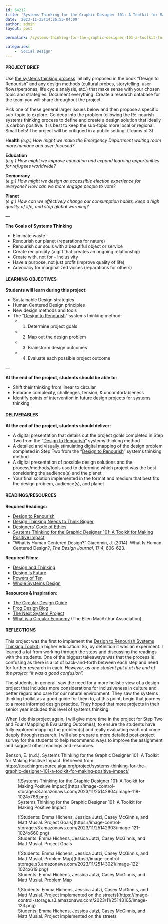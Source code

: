 ```yaml
---
id: 64212
title: 'Systems Thinking for the Graphic Designer 101: A Toolkit for Making Positive Impact'
date: '2023-11-25T14:26:55-04:00'
author: admin
layout: post

permalink: /systems-thinking-for-the-graphic-designer-101-a-toolkit-for-making-positive-impact/

categories:
    - 'Social Design'
---
```


#### PROJECT BRIEF

Use [the systems thinking process](https://gumroad.com/l/Akqvt) initially proposed in the book “Design to Renourish” and any design methods (cultural probes, storytelling, user flows/personas, life cycle analysis, etc.) that make sense with your chosen topic and strategies. Document everything. Create a research database for the team you will share throughout the project.

Pick one of these general larger issues below and then propose a specific sub-topic to explore. Go deep into the problem following the Re-nourish systems thinking process to define and create a design solution that ideally is carbon positive. It is best to keep the sub-topic more local or regional. Small bets! The project will be critiqued in a public setting. (Teams of 3)

**Health** *(e.g.) How might we make the Emergency Department waiting room more humane and user-focused?*

**Education**  
*(e.g.) How might we improve education and expand learning opportunities for refugees worldwide?*

**Democracy**  
*(e.g.) How might we design an accessible election experience for everyone? How can we more engage people to vote?*

**Planet**  
*(e.g.) How can we effectively change our consumption habits, keep a high quality of life, and stop global warming?*

—

**The Goals of Systems Thinking**

- Eliminate waste
- Renourish our planet (reparations for nature)
- Renourish our souls with a beautiful object or service
- Create reciprocity (a gift that creates an ongoing relationship)
- Create with, not for – inclusivity
- Have a purpose, not just profit (improve quality of life)
- Advocacy for marginalized voices (reparations for others)

#### LEARNING OBJECTIVES

**Students will learn during this project:**

- Sustainable Design strategies
- Human Centered Design principles
- New design methods and tools
- The “[Design to Renourish](https://gumroad.com/l/Akqvt)” systems thinking method: 
    - 1. Determine project goals
    - 2. Map out the design problem
    - 3. Brainstorm design outcomes
    - 4. Evaluate each possible project outcome

—

**At the end of the project, students should be able to:**

- Shift their thinking from linear to circular
- Embrace complexity, challenges, tension, &amp; uncomfortableness
- Identify points of intervention in future design projects for systems thinking

#### DELIVERABLES

**At the end of the project, students should deliver:**

- A digital presentation that details out the project goals completed in Step Two from the “[Design to Renourish](https://www.routledge.com/Design-to-Renourish-Sustainable-Graphic-Design-in-Practice-1st-Edition/Benson-Perullo/p/book/9781138916616)” systems thinking method
- A detailed and visually stimulating digital mapping of the design problem completed in Step Two from the “[Design to Renourish](https://www.routledge.com/Design-to-Renourish-Sustainable-Graphic-Design-in-Practice-1st-Edition/Benson-Perullo/p/book/9781138916616)” systems thinking method
- A digital presentation of possible design solutions and the process/methods/tools used to determine which project was the best considering the audience(s) and the planet
- Your final solution implemented in the format and medium that best fits the design problem, audience(s), and planet

#### READINGS/RESOURCES

**Required Readings:**

- [Design to Renourish](https://www.crcpress.com/Design-to-Renourish-Sustainable-Graphic-Design-in-Practice/Benson-Perullo/p/book/9781138916616)
- [Design Thinking Needs to Think Bigger](https://www.fastcompany.com/90112320/design-thinking-needs-to-think-bigger)
- [Designers’ Code of Ethics](http://www.deardesignstudent.com/a-designers-code-of-ethics-f4a88a%20ca9e95)
- [Systems Thinking for the Graphic Designer 101: A Toolkit for Making Positive Impact](https://gumroad.com/l/Akqvt)
- “What is Human Centered Design?” Giacomin, J. (2014). What Is Human Centered Design?, *The Design Journal*, 17:4, 606-623.

**Required Films:**

- [Design and Thinking](http://www.youtube.com/watch?v=Z_YwyMssN0Y)
- [Design is Future](http://www.youtube.com/watch?v=zodT9bCdIiI)
- [Powers of Ten](https://www.youtube.com/watch?v=0fKBhvDjuy0)
- [Whole Systems Design](https://www.youtube.com/watch?v=7mC9xaJC2dQ)

**Resources &amp; Inspiration:**

- [The Circular Design Guide](https://www.circulardesignguide.com/)
- [Frog Design Blog](https://www.frogdesign.com/designmind)
- [The Next System Project](https://thenextsystem.org/)
- [What is a Circular Economy](https://www.ellenmacarthurfoundation.org/circular-economy/concept) (The Ellen MacArthur Association)

#### REFLECTIONS

This project was the first to implement the [Design to Renourish Systems Thinking Toolkit ](https://gumroad.com/l/Akqvt)in higher education. So, by definition it was an experiment. I learned a lot from working through the steps and discussing the readings with the students. One of the biggest takeaways was that the process is confusing as there is a lot of back-and-forth between each step and need for further research in each. *However, as one student put it at the end of the project “it was a good confusion”.*

The students, in general, saw the need for a more holistic view of a design project that includes more considerations for inclusiveness in culture and better regard and care for our natural environment. They saw the systems thinking toolkit as a good guide for them to, at this point, begin that journey to a more informed design practice. They hoped that more projects in their senior year included this level of systems thinking.

When I do this project again, I will give more time in the project for Step Two and Four (Mapping &amp; Evaluating Outcomes), to ensure the students have fully explored mapping the problem(s) and really evaluating each out come deeply through research. I will also prepare a more detailed post-project survey for the students to help recommend ways to improve the assignment and suggest other readings and resources.

Benson, E. (n.d.). Systems Thinking for the Graphic Designer 101: A Toolkit for Making Positive Impact. Retrieved from https://teachingresource.aiga.org/project/systems-thinking-for-the-graphic-designer-101-a-toolkit-for-making-positive-impact/

<div class="wp-block-image"><figure class="aligncenter size-large">![Systems Thinking for the Graphic Designer 101: A Toolkit for Making Positive Impact](https://image-control-storage.s3.amazonaws.com/2023/11/25142804/image-118-1024x768.png)<figcaption class="wp-element-caption">Systems Thinking for the Graphic Designer 101: A Toolkit for Making Positive Impact</figcaption></figure></div><figure class="wp-block-image aligncenter size-large">![Students: Emma Hichens, Jessica Jutzi, Casey McGinnis, and Matt Musial.
Project Goals](https://image-control-storage.s3.amazonaws.com/2023/11/25142903/image-121-1024x660.png)<figcaption class="wp-element-caption">Students: Emma Hichens, Jessica Jutzi, Casey McGinnis, and Matt Musial.  
Project Goals</figcaption></figure><figure class="wp-block-image aligncenter size-large">![Students: Emma Hichens, Jessica Jutzi, Casey McGinnis, and Matt Musial.
Problem Map](https://image-control-storage.s3.amazonaws.com/2023/11/25143021/image-122-1024x619.png)<figcaption class="wp-element-caption">Students: Emma Hichens, Jessica Jutzi, Casey McGinnis, and Matt Musial.  
Problem Map</figcaption></figure><figure class="wp-block-image aligncenter size-full">![Students: Emma Hichens, Jessica Jutzi, Casey McGinnis, and Matt Musial.
Project implemented on the streets](https://image-control-storage.s3.amazonaws.com/2023/11/25143105/image-123.png)<figcaption class="wp-element-caption">Students: Emma Hichens, Jessica Jutzi, Casey McGinnis, and Matt Musial.  
Project implemented on the streets</figcaption></figure>